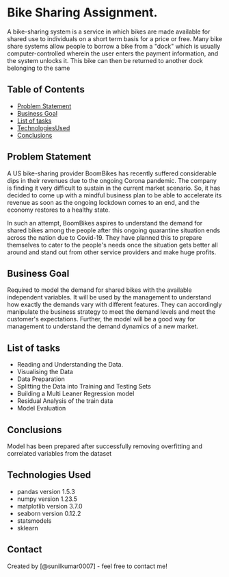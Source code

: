# Bike Sharing Assignment.
A bike-sharing system is a service in which bikes are made available for shared use to individuals on a short term basis for a price or free. Many bike share systems allow people to borrow a bike from a "dock" which is usually computer-controlled wherein the user enters the payment information, and the system unlocks it. This bike can then be returned to another dock belonging to the same 


## Table of Contents
* [Problem Statement](#problem-statement)
* [Business Goal](#business-goal)
* [List of tasks](#list-of-tasks)
* [TechnologiesUsed](#technologies-used)
* [Conclusions](#conclusions)


## Problem Statement
A US bike-sharing provider BoomBikes has recently suffered considerable dips in their revenues due to the ongoing Corona pandemic. The company is finding it very difficult to sustain in the current market scenario. So, it has decided to come up with a mindful business plan to be able to accelerate its revenue as soon as the ongoing lockdown comes to an end, and the economy restores to a healthy state. 


In such an attempt, BoomBikes aspires to understand the demand for shared bikes among the people after this ongoing quarantine situation ends across the nation due to Covid-19. They have planned this to prepare themselves to cater to the people's needs once the situation gets better all around and stand out from other service providers and make huge profits.

## Business Goal
Required to model the demand for shared bikes with the available independent variables. It will be used by the management to understand how exactly the demands vary with different features. They can accordingly manipulate the business strategy to meet the demand levels and meet the customer's expectations. Further, the model will be a good way for management to understand the demand dynamics of a new market. 

## List of tasks
- Reading and Understanding the Data.
- Visualising the Data
- Data Preparation
- Splitting the Data into Training and Testing Sets
- Building a Multi Leaner Regression model
- Residual Analysis of the train data
- Model Evaluation



## Conclusions
Model has been prepared after successfully removing overfitting and correlated variables from the dataset


## Technologies Used
- pandas version 1.5.3
- numpy version 1.23.5
- matplotlib  version 3.7.0
- seaborn version 0.12.2
- statsmodels
- sklearn



## Contact
Created by [@sunilkumar0007] - feel free to contact me!

